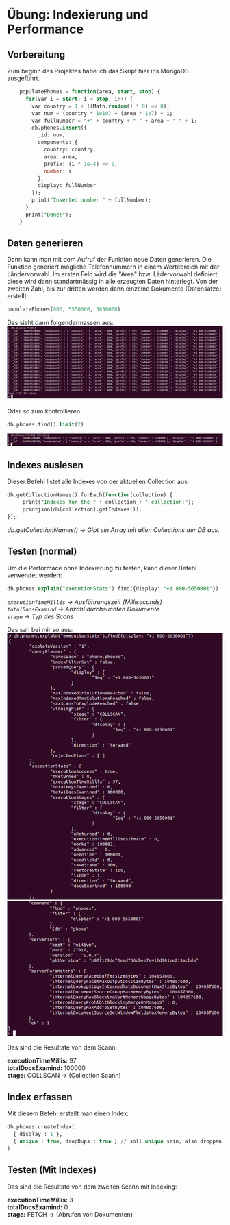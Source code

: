 # Übung: Indexierung und Performance  
## Vorbereitung  
Zum beginn des Projektes habe ich das Skript hier ins MongoDB ausgeführt.
```sql
    populatePhones = function(area, start, stop) {
      for(var i = start; i < stop; i++) {
        var country = 1 + ((Math.random() * 8) << 0);
        var num = (country * 1e10) + (area * 1e7) + i;
        var fullNumber = "+" + country + " " + area + "-" + i;
        db.phones.insert({
          _id: num,
          components: {
            country: country,
            area: area,
            prefix: (i * 1e-4) << 0,
            number: i
          },
          display: fullNumber
        });
        print("Inserted number " + fullNumber);
      }
      print("Done!");
    }
```

## Daten generieren  
Dann kann man mit dem Aufruf der Funktion neue Daten generieren. Die Funktion generiert mögliche Telefonnummern in einem Wertebreich mit der Ländervorwahl. Im ersten Feld wird die "Area" bzw. Lädervorwahl definiert, diese wird dann standartmässig in alle erzeugten Daten hinterlegt. Von der zweiten Zahl, bis zur dritten werden dann einzelne Dokumente (Datensätze) erstellt.
```sql
populatePhones(800, 5550000, 5650000) 
```

Das sieht dann folgendermassen aus:  
![Telefonnummer Dokument Beipiel](daten.png)  

Oder so zum kontrollieren:  
```sql
db.phones.find().limit(2)
```
![2 Dokumenten Beipiel](daten2.png)  

## Indexes auslesen  
Dieser Befehl listet alle Indexes von der aktuellen Collection aus:  
```sql
db.getCollectionNames().forEach(function(collection) {
     print("Indexes for the " + collection + " collection:");
     printjson(db[collection].getIndexes());
});
```
*db.getCollectionNames() -> Gibt ein Array mit allen Collections der DB aus.*

## Testen (normal)  
Um die Performace ohne Indexierung zu testen, kann dieser Befehl verwendet werden:  
```sql
db.phones.explain("executionStats").find({display: "+1 800-5650001"})
``` 
*`executionTimeMillis` -> Ausführungszeit (Milliseconds)*  
*`totalDocsExamind` -> Anzahl durchsuchten Dokumente*  
*`stage` -> Typ des Scans*  
  
Das sah bei mir so aus:  
![Explain Beipiel](explain1.png)  
![Explain Beipiel](explain2.png)  

Das sind die Resultate von dem Scann:  

**executionTimeMillis:** 97  
**totalDocsExamind:** 100000  
**stage:** COLLSCAN  -> (Collection Scann)  

## Index erfassen  
Mit diesem Befehl erstellt man einen Index:  
```sql
db.phones.createIndex(
  { display : 1 },
  { unique : true, dropDups : true } // soll unique sein, also droppen wir Duplikate
)
```

## Testen (Mit Indexes)  
Das sind die Resultate von dem zweiten Scann mit Indexing:  

**executionTimeMillis:** 3  
**totalDocsExamind:** 0  
**stage:** FETCH  -> (Abrufen von Dokumenten)  
